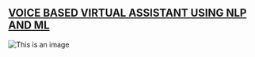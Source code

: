 ## [VOICE BASED VIRTUAL ASSISTANT USING NLP AND ML](https://github.com/Lonecarcass/Portfolio/blob/main/Project.md)
![This is an image](https://media.discordapp.net/attachments/1008813942820327466/1042856304965865542/3060794868_microphone_in_a_lab_room__portal_2__illustration_by_artgerm_and_greg_rutkowski__audio_waveform__reco.png)
